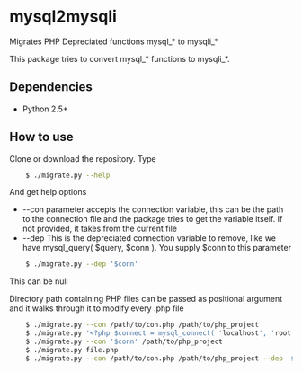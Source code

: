 # mysql2mysqli
Migrates PHP Depreciated functions mysql_* to mysqli_*

This package tries to convert mysql_* functions to mysqli_*. 

## Dependencies
- Python 2.5+

## How to use
Clone or download the repository. Type 
```sh
    $ ./migrate.py --help
```
And get help options
- --con parameter accepts the connection variable, this can be the path to the connection file and the package tries to get the variable itself. If not provided, it takes from the current file
- --dep This is the depreciated connection variable to remove, like we have mysql_query( $query, $conn ). You supply $conn to this parameter
```sh
    $ ./migrate.py --dep '$conn'
```
This can be null

Directory path containing PHP files can be passed as positional argument and it walks through it to modify every .php file
```sh
    $ ./migrate.py --con /path/to/con.php /path/to/php_project
    $ ./migrate.py '<?php $connect = mysql_connect( 'localhost', 'root', '' ); mysql_select_db( 'test' );'
    $ ./migrate.py --con '$conn' /path/to/php_project
    $ ./migrate.py file.php
    $ ./migrate.py --con /path/to/con.php /path/to/php_project --dep '$conn,$conn2'
```
    
